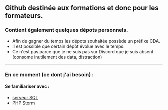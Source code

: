 ## Github destinée aux formations et donc pour les formateurs.  
### Contient également quelques dépots personnels.

+ Afin de gagner du temps les dépots souhaitée possède un préfixe CDA.
+ Il est possible que certain dépôt évolue avec le temps.
+ Ce n'est pas parce que je ne suis pas sur Discord que je suis absent (consome inutilement des data, distraction)

____

### En ce moment (ce dont j'ai besoin) : 

 #### Se familiariser avec :
+ [serveur SQL](https://docs.microsoft.com/fr-fr/sql/sql-server/?view=sql-server-ver15)
+ PHP Storm
